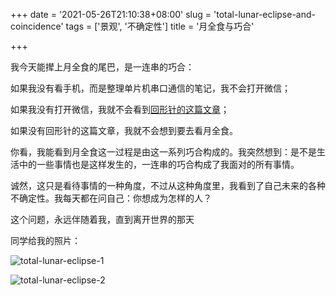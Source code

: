 +++
date = '2021-05-26T21:10:38+08:00'
slug = 'total-lunar-eclipse-and-coincidence'
tags = ['景观', '不确定性']
title = '月全食与巧合'

+++

我今天能撵上月全食的尾巴，是一连串的巧合：

如果我没有看手机，而是整理单片机串口通信的笔记，我不会打开微信；

如果我没有打开微信，我就不会看到[回形针的这篇文章](https://mp.weixin.qq.com/s/2fdb5RA0E9GOgETVma8dkQ)；

如果没有回形针的这篇文章，我就不会想到要去看月全食。

你看，我能看到月全食这一过程是由这一系列巧合构成的。我突然想到：是不是生活中的一些事情也是这样发生的，一连串的巧合构成了我面对的所有事情。

诚然，这只是看待事情的一种角度，不过从这种角度里，我看到了自己未来的各种不确定性。我每天都在问自己：你想成为怎样的人？

这个问题，永远伴随着我，直到离开世界的那天

同学给我的照片：

![total-lunar-eclipse-1](https://cdn.jsdelivr.net/gh/tianheg/static@main/img/total-lunar-eclipse-1.jpg)

![total-lunar-eclipse-2](https://cdn.jsdelivr.net/gh/tianheg/static@main/img/total-lunar-eclipse-2.jpg)
